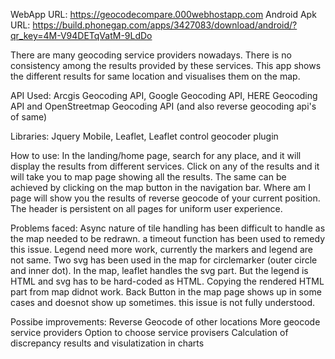 WebApp URL: https://geocodecompare.000webhostapp.com
Android Apk URL: https://build.phonegap.com/apps/3427083/download/android/?qr_key=4M-V94DETqVatM-9LdDo

There are many geocoding service providers nowadays. There is no consistency among the results provided by these services. This app shows the different results for same location and visualises them on the map.

API Used: Arcgis Geocoding API, Google Geocoding API, HERE Geocoding API and OpenStreetmap Geocoding API (and also reverse geocoding api's of same)

Libraries: Jquery Mobile, Leaflet, Leaflet control geocoder plugin

How to use: In the landing/home page, search for any place, and it will display the results from different services. Click on any of the results and it will take you to  map page showing all the results. The same can be achieved by clicking on the map button in the navigation bar. Where am I page will show you the results of reverse geocode of your current position. The header is persistent on all pages for uniform user experience. 

Problems faced: 
Async nature of tile handling has been difficult to handle as the map needed to be redrawn. a timeout function has been used to remedy this issue. 
Legend need more work, currently the markers and legend are not same. Two svg has been used in the map for circlemarker (outer circle and inner dot). In the map, leaflet handles the svg part. But the legend is HTML and svg has to be hard-coded as HTML. Copying the rendered HTML part from map didnot work.
Back Button in the map page shows up in some cases and doesnot show up sometimes. this issue is not fully understood.

Possibe improvements:
Reverse Geocode of other locations
More geocode service providers
Option to choose service provisers
Calculation of discrepancy results and visulatization in charts 